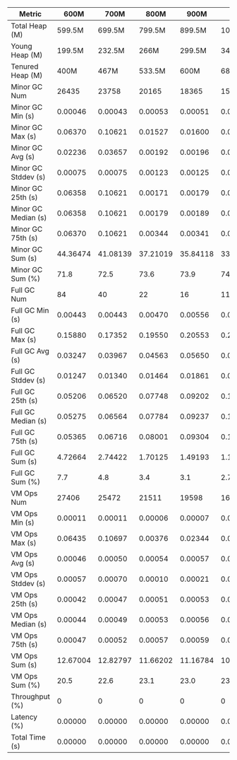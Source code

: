 | Metric | 600M | 700M | 800M | 900M | 1GB | 2GB | 4GB | 8GB |
|------|----|----|----|----|---|---|---|---|
| Total Heap (M) | 599.5M | 699.5M | 799.5M | 899.5M | 1023.5M | 2047M | 4094.5M | 8190M |
| Young Heap (M) | 199.5M | 232.5M | 266M | 299.5M | 340.5M | 681.5M | 1363.5M | 2728.5M |
| Tenured Heap (M) | 400M | 467M | 533.5M | 600M | 683M | 1365.5M | 2731M | 5461.5M |
| Minor GC Num | 26435 | 23758 | 20165 | 18365 | 15075 | 8389 | 3931 | 2027 |
| Minor GC Min (s) | 0.00046 | 0.00043 | 0.00053 | 0.00051 | 0.00053 | 0.00055 | 0.00049 | 0.00050 |
| Minor GC Max (s) | 0.06370 | 0.10621 | 0.01527 | 0.01600 | 0.02146 | 0.03012 | 0.06299 | 0.09924 |
| Minor GC Avg (s) | 0.02236 | 0.03657 | 0.00192 | 0.00196 | 0.00211 | 0.00257 | 0.00482 | 0.00456 |
| Minor GC Stddev (s) | 0.00075 | 0.00075 | 0.00123 | 0.00125 | 0.00134 | 0.00160 | 0.00124 | 0.00206 |
| Minor GC 25th (s) | 0.06358 | 0.10621 | 0.00171 | 0.00179 | 0.00196 | 0.00258 | 0.00922 | 0.00768 |
| Minor GC Median (s) | 0.06358 | 0.10621 | 0.00179 | 0.00189 | 0.00211 | 0.00292 | 0.00922 | 0.00768 |
| Minor GC 75th (s) | 0.06370 | 0.10621 | 0.00344 | 0.00341 | 0.00349 | 0.00355 | 0.00922 | 0.00768 |
| Minor GC Sum (s) | 44.36474 | 41.08139 | 37.21019 | 35.84118 | 33.17208 | 25.79679 | 13.78147 | 8.18851 |
| Minor GC Sum (%) | 71.8 | 72.5 | 73.6 | 73.9 | 74.3 | 77.1 | 75.3 | 72.6 |
| Full GC Num | 84 | 40 | 22 | 16 | 11 | 4 | 3 | 3 |
| Full GC Min (s) | 0.00443 | 0.00443 | 0.00470 | 0.00556 | 0.00463 | 0.00546 | 0.00524 | 0.00534 |
| Full GC Max (s) | 0.15880 | 0.17352 | 0.19550 | 0.20553 | 0.28013 | 0.45207 | 0.76426 | 0.54658 |
| Full GC Avg (s) | 0.03247 | 0.03967 | 0.04563 | 0.05650 | 0.06932 | 0.18530 | 0.38577 | 0.27688 |
| Full GC Stddev (s) | 0.01247 | 0.01340 | 0.01464 | 0.01861 | 0.03033 | 0.06434 | 0.00144 | 0.00130 |
| Full GC 25th (s) | 0.05206 | 0.06520 | 0.07748 | 0.09202 | 0.11068 | 0.27414 | 0.76426 | 0.54658 |
| Full GC Median (s) | 0.05275 | 0.06564 | 0.07784 | 0.09237 | 0.11236 | 0.27414 | 0.76426 | 0.54658 |
| Full GC 75th (s) | 0.05365 | 0.06716 | 0.08001 | 0.09304 | 0.11342 | 0.45207 | 0.76426 | 0.54658 |
| Full GC Sum (s) | 4.72664 | 2.74422 | 1.70125 | 1.49193 | 1.19242 | 0.74120 | 0.77882 | 0.56095 |
| Full GC Sum (%) | 7.7 | 4.8 | 3.4 | 3.1 | 2.7 | 2.2 | 4.3 | 5.0 |
| VM Ops Num | 27406 | 25472 | 21511 | 19598 | 16180 | 9463 | 4891 | 3047 |
| VM Ops Min (s) | 0.00011 | 0.00011 | 0.00006 | 0.00007 | 0.00008 | 0.00005 | 0.00008 | 0.00011 |
| VM Ops Max (s) | 0.06435 | 0.10697 | 0.00376 | 0.02344 | 0.01510 | 0.00463 | 0.00997 | 0.01460 |
| VM Ops Avg (s) | 0.00046 | 0.00050 | 0.00054 | 0.00057 | 0.00064 | 0.00073 | 0.00076 | 0.00083 |
| VM Ops Stddev (s) | 0.00057 | 0.00070 | 0.00010 | 0.00021 | 0.00018 | 0.00011 | 0.00018 | 0.00034 |
| VM Ops 25th (s) | 0.00042 | 0.00047 | 0.00051 | 0.00053 | 0.00060 | 0.00070 | 0.00073 | 0.00068 |
| VM Ops Median (s) | 0.00044 | 0.00049 | 0.00053 | 0.00056 | 0.00062 | 0.00072 | 0.00077 | 0.00087 |
| VM Ops 75th (s) | 0.00047 | 0.00052 | 0.00057 | 0.00059 | 0.00066 | 0.00076 | 0.00081 | 0.00093 |
| VM Ops Sum (s) | 12.67004 | 12.82797 | 11.66202 | 11.16784 | 10.29139 | 6.92728 | 3.73989 | 2.52608 |
| VM Ops Sum (%) | 20.5 | 22.6 | 23.1 | 23.0 | 23.0 | 20.7 | 20.4 | 22.4 |
| Throughput (%) | 0 | 0 | 0 | 0 | 0 | 0 | 0 | 0 |
| Latency (%) | 0.00000 | 0.00000 | 0.00000 | 0.00000 | 0.00000 | 0.00000 | 0.00000 | 0.00000 |
| Total Time (s) | 0.00000 | 0.00000 | 0.00000 | 0.00000 | 0.00000 | 0.00000 | 0.00000 | 0.00000 |
